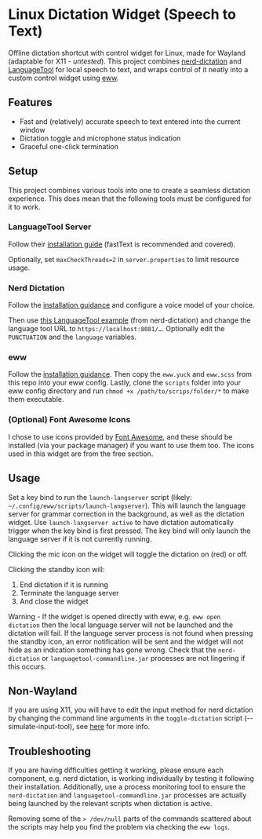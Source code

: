 # Linux Dictation Widget (Speech to Text)
Offline dictation shortcut with control widget for Linux, made for Wayland (adaptable for X11 *- untested*). This project combines [nerd-dictation](https://github.com/ideasman42/nerd-dictation) and [LanguageTool](https://github.com/languagetool-org/languagetool) for local speech to text, and wraps control of it neatly into a custom control widget using [eww](https://github.com/elkowar/eww).
## Features
- Fast and (relatively) accurate speech to text entered into the current window
- Dictation toggle and microphone status indication
- Graceful one-click termination
## Setup
This project combines various tools into one to create a seamless dictation experience. This does mean that the following tools must be configured for it to work.
### LanguageTool Server
Follow their [installation guide](https://dev.languagetool.org/http-server.html) (fastText is recommended and covered).

Optionally, set `maxCheckThreads=2` in `server.properties` to limit resource usage.
### Nerd Dictation
Follow the [installation guidance](https://github.com/ideasman42/nerd-dictation) and configure a voice model of your choice.

Then use [this LanguageTool example](https://github.com/ideasman42/nerd-dictation/blob/aceb2bf650422c99d96c14b33c01b464b027aa92/examples/language_tool_auto_grammar/nerd-dictation.py) (from nerd-dictation) and change the language tool URL to `https://localhost:8081/…`. Optionally edit the `PUNCTUATION` and the `language` variables.
### eww
Follow the [installation guidance](https://elkowar.github.io/eww/). Then copy the `eww.yuck` and `eww.scss` from this repo into your eww config. Lastly, clone the `scripts` folder into your eww config directory and run `chmod +x /path/to/scrips/folder/*` to make them executable.
### (Optional) Font Awesome Icons
I chose to use icons provided by [Font Awesome](https://fontawesome.com/search?m=free&o=r), and these should be installed (via your package manager) if you want to use them too. The icons used in this widget are from the free section.
## Usage
Set a key bind to run the `launch-langserver` script (likely: `~/.config/eww/scripts/launch-langserver`). This will launch the language server for grammar correction in the background, as well as the dictation widget. Use `launch-langserver active` to have dictation automatically trigger when the key bind is first pressed. The key bind will only launch the language server if it is not currently running.

Clicking the mic icon on the widget will toggle the dictation on (red) or off.

Clicking the standby icon will:
1. End dictation if it is running
2. Terminate the language server
3. And close the widget

Warning - If the widget is opened directly with eww, e.g. `eww open dictation` then the local language server will not be launched and the dictation will fail. If the language server process is not found when pressing the standby icon, an error notification will be sent and the widget will not hide as an indication something has gone wrong. Check that the `nerd-dictation` or `languagetool-commandline.jar` processes are not lingering if this occurs.
## Non-Wayland
If you are using X11, you will have to edit the input method for nerd dictation by changing the command line arguments in the `toggle-dictation` script (--simulate-input-tool), see [here](https://github.com/ideasman42/nerd-dictation?tab=readme-ov-file#input-simulation-utilities) for more info.
## Troubleshooting
If you are having difficulties getting it working, please ensure each component, e.g. nerd dictation, is working individually by testing it following their installation. Additionally, use a process monitoring tool to ensure the `nerd-dictation` and `languagetool-commandline.jar` processes are actually being launched by the relevant scripts when dictation is active.

Removing some of the `> /dev/null` parts of the commands scattered about the scripts may help you find the problem via checking the `eww logs`.

